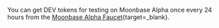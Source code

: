 You can get DEV tokens for testing on Moonbase Alpha once every 24 hours from the [Moonbase Alpha Faucet](https://faucet.moonbeam.network/){target=_blank}.